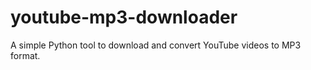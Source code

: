 # youtube-mp3-downloader
A simple Python tool to download and convert YouTube videos to MP3 format. 
